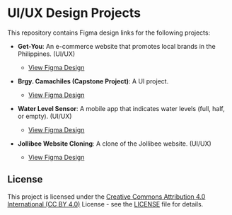 # UI/UX Design Projects

This repository contains Figma design links for the following projects:

- **Get-You**: An e-commerce website that promotes local brands in the Philippines. (UI/UX)
  - [View Figma Design](https://www.figma.com/design/MXmPWItFGkYgyCaHVNN6tS/Get-You?t=vgTbXGsBrEeJ5IYp-1)

- **Brgy. Camachiles (Capstone Project)**: A UI project.
  - [View Figma Design](https://www.figma.com/design/2IohITiXdl06M6fZXRd57F/Brgy.-Camachiles-(Capstone-UI)?node-id=0-1&t=kxFSWtmBe30qPSd7-1)

- **Water Level Sensor**: A mobile app that indicates water levels (full, half, or empty). (UI/UX)
  - [View Figma Design](https://www.figma.com/design/42INxTrurh4MHfTkd6kKgr/IOT-Water-level-sensor-UI%2FUX-Design?node-id=0-1&t=Ora6PENpyVLn8EMa-1)

- **Jollibee Website Cloning**: A clone of the Jollibee website. (UI/UX)
  - [View Figma Design](https://www.figma.com/design/8UlM7RIPNQleBUItduUGWd/Jollibee-Cloning-UI%2FUX-Design?node-id=0-1&t=iBUMEo0C23d2hAt0-1)

## License

This project is licensed under the [Creative Commons Attribution 4.0 International (CC BY 4.0)](https://creativecommons.org/licenses/by/4.0/) License - see the [LICENSE](LICENSE) file for details.
